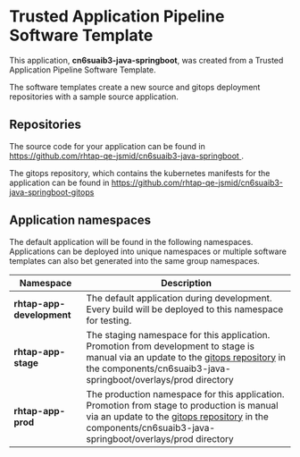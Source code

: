 # Trusted Application Pipeline Software Template

This application, **cn6suaib3-java-springboot**, was created from a Trusted Application Pipeline Software Template.

The software templates create a new source and gitops deployment repositories with a sample source application. 

## Repositories

The source code for your application can be found in [https://github.com/rhtap-qe-jsmid/cn6suaib3-java-springboot ](https://github.com/rhtap-qe-jsmid/cn6suaib3-java-springboot ).
 
The gitops repository, which contains the kubernetes manifests for the application can be found in 
[https://github.com/rhtap-qe-jsmid/cn6suaib3-java-springboot-gitops ](https://github.com/rhtap-qe-jsmid/cn6suaib3-java-springboot-gitops ) 

## Application namespaces 

The default application will be found in the following namespaces. Applications can be deployed into unique namespaces or multiple software templates can also bet generated into the same group namespaces.  

|  Namespace   |  Description   |  
| -------- | -------- |   
| **rhtap-app-development** | The default application during development. Every build will be deployed to this namespace for testing. | 
| **rhtap-app-stage** | The staging namespace for this application. Promotion from development to stage is manual via an update to the [gitops repository](https://github.com/rhtap-qe-jsmid/cn6suaib3-java-springboot-gitops ) in the components/cn6suaib3-java-springboot/overlays/prod directory |  
| **rhtap-app-prod** | The production namespace for this application. Promotion from stage to production is manual via an update to the [gitops repository](https://github.com/rhtap-qe-jsmid/cn6suaib3-java-springboot-gitops ) in the components/cn6suaib3-java-springboot/overlays/prod directory | 